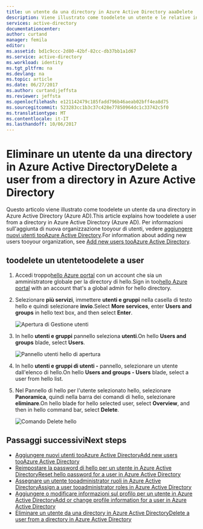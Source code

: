 ```yaml
---
title: un utente da una directory in Azure Active Directory aaaDelete | Documenti Microsoft
description: Viene illustrato come toodelete un utente e le relative informazioni da Azure Active Directory
services: active-directory
documentationcenter: 
author: curtand
manager: femila
editor: 
ms.assetid: bd1c9ccc-2d80-42bf-82cc-db37bb1a1d67
ms.service: active-directory
ms.workload: identity
ms.tgt_pltfrm: na
ms.devlang: na
ms.topic: article
ms.date: 06/27/2017
ms.author: curtand;jeffsta
ms.reviewer: jeffsta
ms.openlocfilehash: e121142479c185fadd796b46aeab02bff4ea8d75
ms.sourcegitcommit: 523283cc1b3c37c428e77850964dc1c33742c5f0
ms.translationtype: MT
ms.contentlocale: it-IT
ms.lasthandoff: 10/06/2017
---
```

# <a name="delete-a-user-from-a-directory-in-azure-active-directory"></a><span data-ttu-id="1d4c6-103">Eliminare un utente da una directory in Azure Active Directory</span><span class="sxs-lookup"><span data-stu-id="1d4c6-103">Delete a user from a directory in Azure Active Directory</span></span>
<span data-ttu-id="1d4c6-104">Questo articolo viene illustrato come toodelete un utente da una directory in Azure Active Directory (Azure AD).</span><span class="sxs-lookup"><span data-stu-id="1d4c6-104">This article explains how toodelete a user from a directory in Azure Active Directory (Azure AD).</span></span> <span data-ttu-id="1d4c6-105">Per informazioni sull'aggiunta di nuova organizzazione tooyour di utenti, vedere [aggiungere nuovi utenti tooAzure Active Directory](active-directory-users-create-azure-portal.md).</span><span class="sxs-lookup"><span data-stu-id="1d4c6-105">For information about adding new users tooyour organization, see [Add new users tooAzure Active Directory](active-directory-users-create-azure-portal.md).</span></span>

## <a name="toodelete-a-user"></a><span data-ttu-id="1d4c6-106">toodelete un utente</span><span class="sxs-lookup"><span data-stu-id="1d4c6-106">toodelete a user</span></span>
1. <span data-ttu-id="1d4c6-107">Accedi troppo[hello Azure portal](https://portal.azure.com) con un account che sia un amministratore globale per la directory di hello.</span><span class="sxs-lookup"><span data-stu-id="1d4c6-107">Sign in too[hello Azure portal](https://portal.azure.com) with an account that's a global admin for hello directory.</span></span>
2. <span data-ttu-id="1d4c6-108">Selezionare **più servizi**, immettere **utenti e gruppi** nella casella di testo hello e quindi selezionare **invio**.</span><span class="sxs-lookup"><span data-stu-id="1d4c6-108">Select **More services**, enter **Users and groups** in hello text box, and then select **Enter**.</span></span>

   ![Apertura di Gestione utenti](./media/active-directory-users-delete-user-azure-portal/create-users-user-management.png)
3. <span data-ttu-id="1d4c6-110">In hello **utenti e gruppi** pannello seleziona **utenti**.</span><span class="sxs-lookup"><span data-stu-id="1d4c6-110">On hello **Users and groups** blade, select **Users**.</span></span>

   ![Pannello utenti hello di apertura](./media/active-directory-users-delete-user-azure-portal/create-users-open-users-blade.png)
4. <span data-ttu-id="1d4c6-112">In hello **utenti e gruppi di utenti -** pannello, selezionare un utente dall'elenco di hello.</span><span class="sxs-lookup"><span data-stu-id="1d4c6-112">On hello **Users and groups - Users** blade, select a user from hello list.</span></span>
5. <span data-ttu-id="1d4c6-113">Nel Pannello di hello per l'utente selezionato hello, selezionare **Panoramica**, quindi nella barra dei comandi di hello, selezionare **eliminare**.</span><span class="sxs-lookup"><span data-stu-id="1d4c6-113">On hello blade for hello selected user, select **Overview**, and then in hello command bar, select **Delete**.</span></span>

    ![Comando Delete hello](./media/active-directory-users-delete-user-azure-portal/create-users-delete-command.png)

## <a name="next-steps"></a><span data-ttu-id="1d4c6-115">Passaggi successivi</span><span class="sxs-lookup"><span data-stu-id="1d4c6-115">Next steps</span></span>
* [<span data-ttu-id="1d4c6-116">Aggiungere nuovi utenti tooAzure Active Directory</span><span class="sxs-lookup"><span data-stu-id="1d4c6-116">Add new users tooAzure Active Directory</span></span>](active-directory-users-create-azure-portal.md)
* [<span data-ttu-id="1d4c6-117">Reimpostare la password di hello per un utente in Azure Active Directory</span><span class="sxs-lookup"><span data-stu-id="1d4c6-117">Reset hello password for a user in Azure Active Directory</span></span>](active-directory-users-reset-password-azure-portal.md)
* [<span data-ttu-id="1d4c6-118">Assegnare un utente tooadministrator ruoli in Azure Active Directory</span><span class="sxs-lookup"><span data-stu-id="1d4c6-118">Assign a user tooadministrator roles in Azure Active Directory</span></span>](active-directory-users-assign-role-azure-portal.md)
* [<span data-ttu-id="1d4c6-119">Aggiungere o modificare informazioni sul profilo per un utente in Azure Active Directory</span><span class="sxs-lookup"><span data-stu-id="1d4c6-119">Add or change profile information for a user in Azure Active Directory</span></span>](active-directory-users-work-info-azure-portal.md)
* [<span data-ttu-id="1d4c6-120">Eliminare un utente da una directory in Azure Active Directory</span><span class="sxs-lookup"><span data-stu-id="1d4c6-120">Delete a user from a directory in Azure Active Directory</span></span>](active-directory-users-profile-azure-portal.md)
